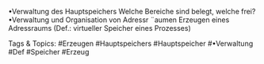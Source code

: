 •Verwaltung des Hauptspeichers
Welche Bereiche sind belegt, welche frei?
•Verwaltung und Organisation von Adressr ¨aumen
Erzeugen eines Adressraums
(Def.: virtueller Speicher eines Prozesses)

   Tags & Topics:
   #Erzeugen
   #Hauptspeichers
   #Hauptspeicher
   #•Verwaltung
   #Def
   #Speicher
   #Erzeug